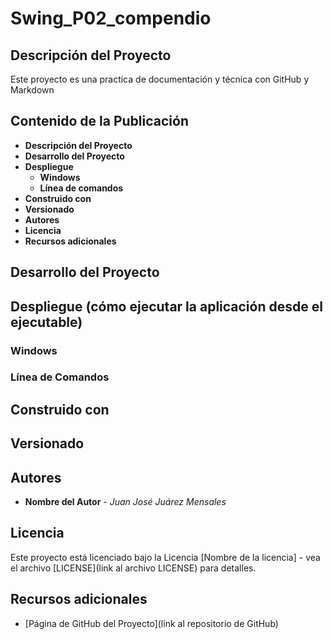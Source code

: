 # Swing_P02_compendio
## Descripción del Proyecto
Este proyecto es una practica de documentación y técnica con GitHub y Markdown

## Contenido de la Publicación
- **Descripción del Proyecto**
- **Desarrollo del Proyecto**
- **Despliegue**
  - **Windows**
  - **Línea de comandos**
- **Construido con**
- **Versionado**
- **Autores**
- **Licencia**
- **Recursos adicionales**

## Desarrollo del Proyecto

## Despliegue (cómo ejecutar la aplicación desde el ejecutable)

### Windows

### Línea de Comandos

## Construido con

## Versionado

## Autores
- **Nombre del Autor** - *Juan José Juárez Mensales* 

## Licencia
Este proyecto está licenciado bajo la Licencia [Nombre de la licencia] - vea el archivo [LICENSE](link al archivo LICENSE) para detalles.

## Recursos adicionales
- [Página de GitHub del Proyecto](link al repositorio de GitHub)
